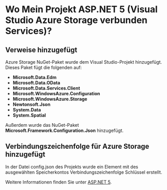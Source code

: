 <properties
    pageTitle="Wo Mein Projekt ASP.NET 5 (Visual Studio verbunden Services) | Microsoft Azure-Speicher"
    description="Beschreibt, was geschieht, nachdem Dienste mit einer Azure Speicherkonto in einem Visual Studio ASP.NET 5-Projekt mit Visual Studio verbunden werden."
    services="storage"
    documentationCenter=""
    authors="TomArcher"
    manager="douge"
    editor=""/>

<tags
    ms.service="storage"
    ms.workload="web"
    ms.tgt_pltfrm="vs-what-happened"
    ms.devlang="na"
    ms.topic="article"
    ms.date="08/15/2016"
    ms.author="tarcher"/>

# <a name="what-happened-to-my-aspnet-5-project-visual-studio-azure-storage-connected-services"></a>Wo Mein Projekt ASP.NET 5 (Visual Studio Azure Storage verbunden Services)?

## <a name="references-added"></a>Verweise hinzugefügt

Azure Storage NuGet-Paket wurde dem Visual Studio-Projekt hinzugefügt.  
Dieses Paket fügt die folgenden auf:

- **Microsoft.Data.Edm**
- **Microsoft.Data.OData**
- **Microsoft.Data.Services.Client**
- **Microsoft.WindowsAzure.Configuration**
- **Microsoft.WindowsAzure.Storage**
- **Newtonsoft.Json**
- **System.Data**
- **System.Spatial**

Außerdem wurde das NuGet-Paket **Microsoft.Framework.Configuration.Json** hinzugefügt.

## <a name="connection-string-for-azure-storage-added"></a>Verbindungszeichenfolge für Azure Storage hinzugefügt
In der Datei config.json des Projekts wurde ein Element mit des ausgewählten Speicherkontos Verbindungszeichenfolge Schlüssel erstellt.

Weitere Informationen finden Sie unter [ASP.NET 5](http://www.asp.net/vnext).
